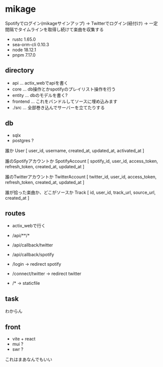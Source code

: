 # mikage

Spotifyでログイン(mikageサインアップ) -> Twitterでログイン(紐付け) -> 一定間隔でタイムラインを取得し続けて楽曲を収集する

- rustc 1.65.0
- sea-orm-cli 0.10.3
- node 18.12.1
- pnpm 7.17.0

## directory

- api ... actix_webでapiを書く
- core ... db操作とかspotifyのプレイリスト操作を行う
- entity ... dbのモデルを書く?
- frontend ... これをバンドルしてソースに埋め込みます
- ./src ... 全部巻き込んでサーバーを立てたりする

## db

- sqlx
- postgres ?

誰か
User [ user_id, username, created_at, updated_at, activated_at ]

誰のSpotifyアカウントか
SpotifyAccount [ spotify_id, user_id, access_token, refresh_token, created_at, updated_at ]

誰のTwitterアカウントか
TwitterAccount [ twitter_id, user_id, access_token, refresh_token, created_at, updated_at ]

誰が拾った楽曲か、どこがソースか
Track [ id, user_id, track_url, source_url, created_at ]

## routes

- actix_webで行く

- /api/**/*
- /api/callback/twitter
- /api/callback/spotify
- /login -> redirect spotify
- /connect/twitter -> redirect twitter
- /* -> staticfile

## task

わからん

## front

- vite + react
- mui ?
- swr ?

これはまあなんでもいい
